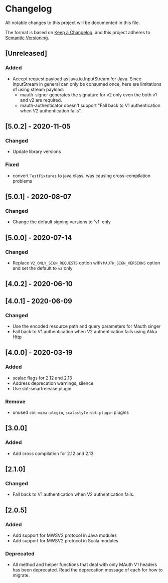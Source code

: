 # Changelog
All notable changes to this project will be documented in this file.

The format is based on [Keep a Changelog](https://keepachangelog.com/en/1.0.0/),
and this project adheres to [Semantic Versioning](https://semver.org/spec/v2.0.0.html).

## [Unreleased]
### Added
- Accept request payload as java.io.InputStream for Java. Since InputStream in general can only be consumed once, here are limitations of using stream payload:
  - mauth-signer generates the signature for v2 only even the both v1 and v2 are required.
  - mauth-authenticator doesn't support "Fall back to V1 authentication when V2 authentication fails".

## [5.0.2] - 2020-11-05
### Changed
- Update library versions
### Fixed
- convert `TestFixtures` to java class, was causing cross-compilation problems 

## [5.0.1] - 2020-08-07
### Changed
- Change the default signing versions to 'v1' only

## [5.0.0] - 2020-07-14
### Changed
- Replace `V2_ONLY_SIGN_REQUESTS` option with `MAUTH_SIGN_VERSIONS` option and set the default to `v2` only

## [4.0.2] - 2020-06-10

## [4.0.1] - 2020-06-09
### Changed
- Use the encoded resource path and query parameters for Mauth singer
- Fall back to V1 authentication when V2 authentication fails using Akka Http

## [4.0.0] - 2020-03-19
### Added
- scalac flags for 2.12 and 2.13
- Address deprecation warnings, silence
- Use sbt-smartrelease plugin

### Remove
- unused `sbt-mima-plugin`, `scalastyle-sbt-plugin` plugins

## [3.0.0]
### Added
- Add cross compilation for 2.12 and 2.13

## [2.1.0]
### Changed
- Fall back to V1 authentication when V2 authentication fails.

## [2.0.5]
### Added
- Add support for MWSV2 protocol in Java modules
- Add support for MWSV2 protocol in Scala modules

### Deprecated
- All method and helper functions that deal with only MAuth V1 headers has been deprecated. 
  Read the deprecation message of each for how to migrate.
